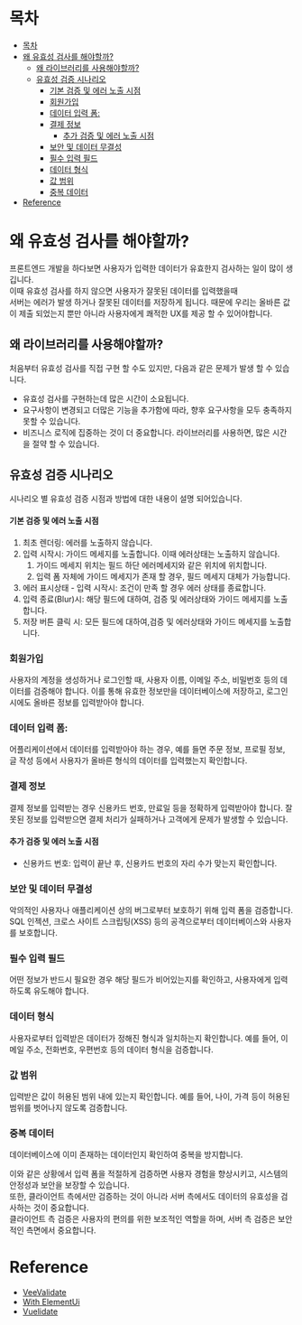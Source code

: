 
# 목차
- [목차](#목차)
- [왜 유효성 검사를 해야할까?](#왜-유효성-검사를-해야할까)
  - [왜 라이브러리를 사용해야할까?](#왜-라이브러리를-사용해야할까)
  - [유효성 검증 시나리오](#유효성-검증-시나리오)
      - [기본 검증 및 에러 노출 시점](#기본-검증-및-에러-노출-시점)
    - [회원가입](#회원가입)
    - [데이터 입력 폼:](#데이터-입력-폼)
    - [결제 정보](#결제-정보)
      - [추가 검증 및 에러 노출 시점](#추가-검증-및-에러-노출-시점)
    - [보안 및 데이터 무결성](#보안-및-데이터-무결성)
    - [필수 입력 필드](#필수-입력-필드)
    - [데이터 형식](#데이터-형식)
    - [값 범위](#값-범위)
    - [중복 데이터](#중복-데이터)
- [Reference](#reference)


# 왜 유효성 검사를 해야할까?
프론트엔드 개발을 하다보면 사용자가 입력한 데이터가 유효한지 검사하는 일이 많이 생깁니다.  
이때 유효성 검사를 하지 않으면 사용자가 잘못된 데이터를 입력했을때  
서버는 에러가 발생 하거나 잘못된 데이터를 저장하게 됩니다.
때문에 우리는 올바른 값이 제출 되었는지 뿐만 아니라 사용자에게 쾌적한 UX를 제공 할 수 있어야합니다.

## 왜 라이브러리를 사용해야할까?
처음부터 유효성 검사를 직접 구현 할 수도 있지만, 
다음과 같은 문제가 발생 할 수 있습니다.

- 유효성 검사를 구현하는데 많은 시간이 소요됩니다.
- 요구사항이 변경되고 더많은 기능을 추가함에 따라, 향후 요구사항을 모두 충족하지 못할 수 있습니다.
- 비즈니스 로직에 집중하는 것이 더 중요합니다.
라이브러리를 사용하면, 많은 시간을 절약 할 수 있습니다.

## 유효성 검증 시나리오
시나리오 별 유효성 검증 시점과 방법에 대한 내용이 설명 되어있습니다.

#### 기본 검증 및 에러 노출 시점
1. 최초 렌더링: 에러를 노출하지 않습니다.
2. 입력 시작시: 가이드 메세지를 노출합니다. 이때 에러상태는 노출하지 않습니다.
   1. 가이드 메세지 위치는 필드 하단 에러메세지와 같은 위치에 위치합니다.
   2. 입력 폼 자체에 가이드 메세지가 존재 할 경우, 필드 메세지 대체가 가능합니다.
3. 에러 표시상태 - 입력 시작시: 조건이 만족 할 경우 에러 상태를 종료합니다.
4. 입력 종료(Blur)시: 해당 필드에 대하여, 검증 및 에러상태와 가이드 메세지를 노출합니다.
5. 저장 버튼 클릭 시:  모든 필드에 대하여,검증 및 에러상태와 가이드 메세지를 노출합니다.

### 회원가입
사용자의 계정을 생성하거나 로그인할 때, 사용자 이름, 이메일 주소, 비밀번호 등의 데이터를 검증해야 합니다. 이를 통해 유효한 정보만을 데이터베이스에 저장하고, 로그인 시에도 올바른 정보를 입력받아야 합니다.

### 데이터 입력 폼: 
어플리케이션에서 데이터를 입력받아야 하는 경우, 예를 들면 주문 정보, 프로필 정보, 글 작성 등에서 사용자가 올바른 형식의 데이터를 입력했는지 확인합니다.


### 결제 정보
결제 정보를 입력받는 경우 신용카드 번호, 만료일 등을 정확하게 입력받아야 합니다. 잘못된 정보를 입력받으면 결제 처리가 실패하거나 고객에게 문제가 발생할 수 있습니다.
#### 추가 검증 및 에러 노출 시점
- 신용카드 번호: 입력이 끝난 후, 신용카드 번호의 자리 수가 맞는지 확인합니다.


### 보안 및 데이터 무결성 
악의적인 사용자나 애플리케이션 상의 버그로부터 보호하기 위해 입력 폼을 검증합니다. SQL 인젝션, 크로스 사이트 스크립팅(XSS) 등의 공격으로부터 데이터베이스와 사용자를 보호합니다.

### 필수 입력 필드
어떤 정보가 반드시 필요한 경우 해당 필드가 비어있는지를 확인하고, 사용자에게 입력하도록 유도해야 합니다.

### 데이터 형식
사용자로부터 입력받은 데이터가 정해진 형식과 일치하는지 확인합니다. 예를 들어, 이메일 주소, 전화번호, 우편번호 등의 데이터 형식을 검증합니다.

### 값 범위
입력받은 값이 허용된 범위 내에 있는지 확인합니다. 예를 들어, 나이, 가격 등이 허용된 범위를 벗어나지 않도록 검증합니다.

### 중복 데이터
데이터베이스에 이미 존재하는 데이터인지 확인하여 중복을 방지합니다.

이와 같은 상황에서 입력 폼을 적절하게 검증하면 사용자 경험을 향상시키고, 시스템의 안정성과 보안을 보장할 수 있습니다.   
또한, 클라이언트 측에서만 검증하는 것이 아니라 서버 측에서도 데이터의 유효성을 검사하는 것이 중요합니다.   
클라이언트 측 검증은 사용자의 편의를 위한 보조적인 역할을 하며, 서버 측 검증은 보안적인 측면에서 중요합니다.




# Reference
- [VeeValidate](https://vee-validate.logaretm.com/v4/)
- [With ElementUi](https://vee-validate.logaretm.com/v4/examples/ui-libraries/)
- [Vuelidate](https://vuelidate-next.netlify.app/)